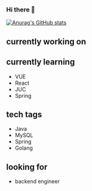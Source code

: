 ### Hi there 👋

[![Anurag's GitHub stats](https://github-readme-stats.vercel.app/api?username=aircjm&count_private=true&show_icons=true)](https://github.com/anuraghazra/github-readme-stats)
<!--
**hooopo/hooopo** is a ✨ _special_ ✨ repository because its `README.md` (this file) appears on your GitHub profile.

Here are some ideas to get you started:

- 🔭 I’m currently working on ...
- 🌱 I’m currently learning ...
- 👯 I’m looking to collaborate on ...
- 🤔 I’m looking for help with ...
- 💬 Ask me about ...
- 📫 How to reach me: ...
- 😄 Pronouns: ...
- ⚡ Fun fact: ...
-->

## currently working on


## currently learning

* VUE
* React
* JUC
* Spring

## tech tags

* Java
* MySQL
* Spring
* Golang

## looking for

* backend engineer
